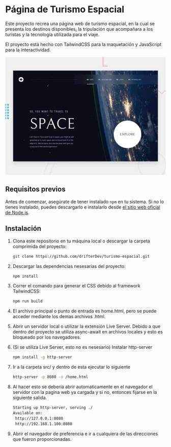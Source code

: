 # Página de Turismo Espacial

Este proyecto recrea una página web de turismo espacial, en la cual se presenta los destinos disponibles, la tripulación que acompañara a los turistas y la tecnología utilizada para el viaje.

El proyecto está hecho con TailwindCSS para la maquetación y JavaScript para la interactividad.

<img src="./src/assets/preview.jpg">

## Requisitos previos

Antes de comenzar, asegúrate de tener instalado `npm` en tu sistema. Si no lo tienes instalado, puedes descargarlo e instalarlo desde [el sitio web oficial de Node.js](https://nodejs.org/).

## Instalación

1. Clona este repositorio en tu máquina local o descargar la carpeta comprimida del proyecto:

   ```bash
   git clone https://github.com/drifterDev/turismo-espacial.git
2. Descargar las dependencias nesesarias del proyecto:

   ```bash
   npm install
3. Correr el comando para generar el CSS debido al framework TailwindCSS:

   ```bash
   npm run build
4. El archivo principal o punto de entrada es home.html, pero se puede acceder mediante los demas archivos .html.

5. Abrir un servidor local o utilizar la extensión Live Server. Debido a que dentro del proyecto se utiliza async-await en archivos locales y esto es bloqueado por los navegadores.

6. (Si se utiliza Live Server, esto no es nesesario) Instalar http-server

   ```bash
   npm install -g http-server
7. Ir a la carpeta src/ y dentro de esta ejecutar lo siguiente
   ```bash
   http-server -p 8080 -o /home.html
8. Al hacer esto se debería abrir automaticamente en el navegador el servidor con la pagina web ya cargada y si no, entonces fijarse en la siguiente salida.

   ```bash
   Starting up http-server, serving ./
   Available on:
    http://127.0.0.1:8080
    http://192.168.1.100:8080
9. Abrir el navegador de preferencia e ir a cualquiera de las direcciones que fueron proporcionadas.

